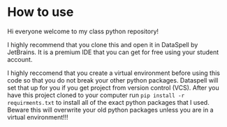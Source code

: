 # How to use

Hi everyone welcome to my class python repository!

I highly recommend that you clone this and open it in DataSpell by JetBrains.
It is a premium IDE that you can get for free using your student account.

I highly reccomend that you create a virtual environment before using this code so
that you do not break your other python packages. Dataspell will set that up for you
if you get project from version control (VCS). After you have this project
cloned to your computer run `pip install -r requirments.txt` to install all of the 
exact python packages that I used. Beware this will overwrite your old python packages
unless you are in a virtual environment!!!
